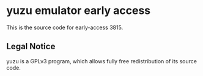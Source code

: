 yuzu emulator early access
=============

This is the source code for early-access 3815.

## Legal Notice

yuzu is a GPLv3 program, which allows fully free redistribution of its source code.